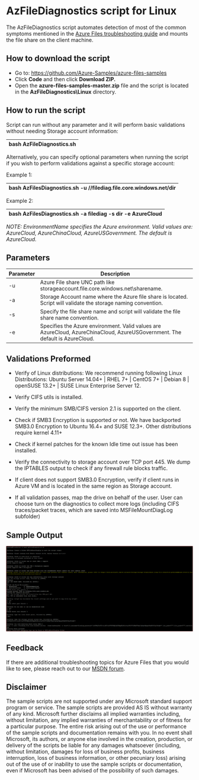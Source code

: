 #  AzFileDiagnostics script for Linux

The AzFileDiagnostics script automates detection of most of the common symptoms mentioned in the [Azure Files troubleshooting guide](https://docs.microsoft.com/azure/storage/files/storage-troubleshoot-linux-file-connection-problems) and mounts the file share on the client machine. 

## How to download the script

- Go to: https://github.com/Azure-Samples/azure-files-samples
- Click **Code** and then click **Download ZIP.**
- Open the **azure-files-samples-master.zip** file and the script is located in the **AzFileDiagnostics\Linux** directory.

## How to run the script

Script can run without any parameter and it will perform basic validations without needing Storage account information:

| bash AzFileDiagnostics.sh |
| --- |

Alternatively, you can specify optional parameters when running the script if you wish to perform validations against a specific storage account:

Example 1:

| bash AzFilesDiagnostics.sh -u //filediag.file.core.windows.net/dir |
| --- |

 Example 2:

| bash AzFilesDiagnostics.sh -a filediag -s dir -e AzureCloud |
| --- |

_NOTE: EnvironmentName specifies the Azure environment. Valid values are: AzureCloud, AzureChinaCloud, AzureUSGovernment. The default is AzureCloud._

## Parameters

| Parameter | Description |
|-|-|
| -u | Azure File share UNC path like storageaccount.file.core.windows.net\sharename.  |
| -a | Storage Account name where the Azure file share is located. Script will validate the storage naming convention. |
| -s | Specify the file share name and script will validate the file share name convention. |
| -e | Specifies the Azure environment. Valid values are AzureCloud, AzureChinaCloud, AzureUSGovernment. The default is AzureCloud. |

## Validations Preformed

- Verify of Linux distributions: We recommend running following Linux Distributions: Ubuntu Server 14.04+ | RHEL 7+ | CentOS 7+ | Debian 8 | openSUSE 13.2+ | SUSE Linux Enterprise Server 12.

- Verify CIFS utils is installed.

- Verify the minimum SMB/CIFS version 2.1 is supported on the client.

- Check if SMB3 Encryption is supported or not. We have backported SMB3.0 Encryption to Ubuntu 16.4+ and SUSE 12.3+. Other distributions require kernel 4.11+

- Check if kernel patches for the known Idle time out issue has been installed.

- Verify the connectivity to storage account over TCP port 445. We dump the IPTABLES output to check if any firewall rule blocks traffic.

- If client does not support SMB3.0 Encryption, verify if client runs in Azure VM and is located in the same region as Storage account.

- If all validation passes, map the drive on behalf of the user. User can choose turn on the diagnostics to collect more logs (including CIFS traces/packet traces, which are saved into MSFileMountDiagLog subfolder)

## Sample Output

  ![](./images/img1.png)

## Feedback

If there are additional troubleshooting topics for Azure Files that you would like to see, please reach out to our [MSDN forum](http://social.msdn.microsoft.com/Forums/windowsazure/en-US/home?forum=windowsazuredata).

## Disclaimer

The sample scripts are not supported under any Microsoft standard support program or service. The sample scripts are provided AS IS without warranty of any kind. Microsoft further disclaims all implied warranties including, without limitation, any implied warranties of merchantability or of fitness for a particular purpose. The entire risk arising out of the use or performance of the sample scripts and documentation remains with you. In no event shall Microsoft, its authors, or anyone else involved in the creation, production, or delivery of the scripts be liable for any damages whatsoever (including, without limitation, damages for loss of business profits, business interruption, loss of business information, or other pecuniary loss) arising out of the use of or inability to use the sample scripts or documentation, even if Microsoft has been advised of the possibility of such damages.
